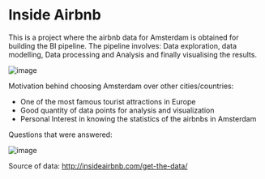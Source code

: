 # Inside Airbnb

This is a project where the airbnb data for Amsterdam is obtained for building the BI pipeline. The pipeline involves: Data exploration, data modelling, Data processing and Analysis and finally visualising the results. 

![image](https://github.com/snehakhirwal02/BI-Project-Inside-Airbnb/assets/111349244/04a9b368-0424-4775-af98-62d576f48682)

Motivation behind choosing Amsterdam over other cities/countries:
- One of the most famous tourist attractions in Europe
- Good quantity of data points for analysis and visualization
- Personal Interest in knowing the statistics of the airbnbs in Amsterdam

Questions that were answered:

![image](https://github.com/snehakhirwal02/BI-Project-Inside-Airbnb/assets/111349244/084a20a0-0498-4114-9299-605197d942c6)


Source of data: http://insideairbnb.com/get-the-data/
